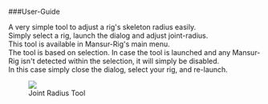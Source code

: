 ###User-Guide

A very simple tool to adjust a rig's skeleton radius easily.
<br>
Simply select a rig, launch the dialog and adjust joint-radius.
<br>
This tool is available in Mansur-Rig's main menu.
<br>
The tool is based on selection. In case the tool is launched and any Mansur-Rig isn't detected within the selection, it will simply be disabled. 
<br>
In this case simply close the dialog, select your rig, and re-launch.
<br>
<figure>
  <img src="../userGuidesImages/jointRadius/jointRadiusTool.gif"/>
  <figcaption>Joint Radius Tool</figcaption>
</figure>

